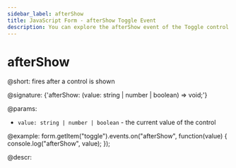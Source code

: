 ```yaml
---
sidebar_label: afterShow
title: JavaScript Form - afterShow Toggle Event 
description: You can explore the afterShow event of the Toggle control of Form in the documentation of the DHTMLX JavaScript UI library. Browse developer guides and API reference, try out code examples and live demos, and download a free 30-day evaluation version of DHTMLX Suite.
---
```


# afterShow

@short: fires after a control is shown

@signature: {'afterShow: (value: string | number | boolean) => void;'}

@params:
- `value: string | number | boolean` - the current value of the control

@example:
form.getItem("toggle").events.on("afterShow", function(value) {
    console.log("afterShow", value);
});

@descr: